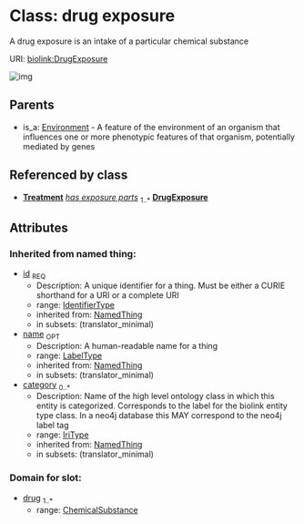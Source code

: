 
# Class: drug exposure


A drug exposure is an intake of a particular chemical substance

URI: [biolink:DrugExposure](https://w3id.org/biolink/vocab/DrugExposure)

![img](http://yuml.me/diagram/nofunky;dir:TB/class/\[Environment]^-\[DrugExposure|id(i):identifier_type;name(i):label_type%20%3F;category(i):iri_type%20*])

## Parents

 *  is_a: [Environment](Environment.md) - A feature of the environment of an organism that influences one or more phenotypic features of that organism, potentially mediated by genes

## Referenced by class

 *  **[Treatment](Treatment.md)** *[has exposure parts](has_exposure_parts.md)*  <sub>1..*</sub>  **[DrugExposure](DrugExposure.md)**

## Attributes


### Inherited from named thing:

 * [id](id.md)  <sub>REQ</sub>
    * Description: A unique identifier for a thing. Must be either a CURIE shorthand for a URI or a complete URI
    * range: [IdentifierType](IdentifierType.md)
    * inherited from: [NamedThing](NamedThing.md)
    * in subsets: (translator_minimal)
 * [name](name.md)  <sub>OPT</sub>
    * Description: A human-readable name for a thing
    * range: [LabelType](LabelType.md)
    * inherited from: [NamedThing](NamedThing.md)
    * in subsets: (translator_minimal)
 * [category](category.md)  <sub>0..*</sub>
    * Description: Name of the high level ontology class in which this entity is categorized. Corresponds to the label for the biolink entity type class. In a neo4j database this MAY correspond to the neo4j label tag
    * range: [IriType](IriType.md)
    * inherited from: [NamedThing](NamedThing.md)
    * in subsets: (translator_minimal)

### Domain for slot:

 * [drug](drug.md)  <sub>1..*</sub>
    * range: [ChemicalSubstance](ChemicalSubstance.md)
